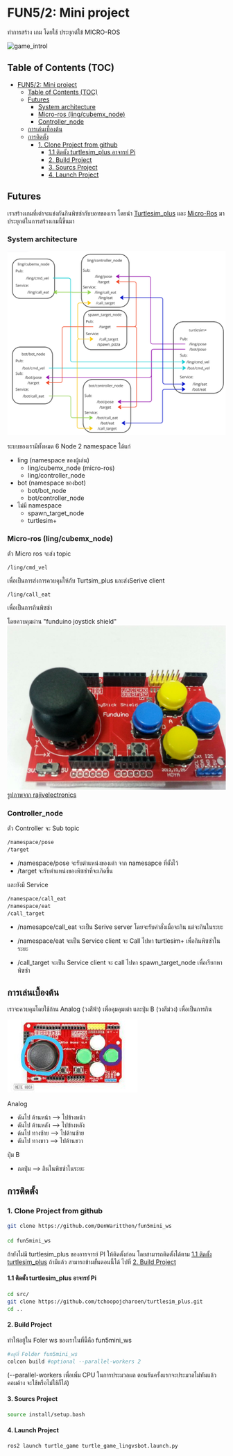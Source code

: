 # FUN5/2: Mini project
ทำการสร้าง เกม โดยใช้ ประยุกต์ใข้ MICRO-ROS

![game_introl](/image/game_introl.gif)

## Table of Contents (TOC)
- [FUN5/2: Mini project](#fun52-mini-project)
  - [Table of Contents (TOC)](#table-of-contents-toc)
  - [Futures](#futures)
    - [System architecture](#system-architecture)
    - [Micro-ros (ling/cubemx\_node)](#micro-ros-lingcubemx_node)
    - [Controller\_node](#controller_node)
  - [การเล่นเบื้องต้น](#การเล่นเบื้องต้น)
  - [การติดตั้ง](#การติดตั้ง)
    - [1. Clone Project from github](#1-clone-project-from-github)
      - [1.1 ติดตั้ง turtlesim\_plus อาจารย์ Pi](#11-ติดตั้ง-turtlesim_plus-อาจารย์-pi)
      - [2. Build Project](#2-build-project)
      - [3. Sourcs Project](#3-sourcs-project)
      - [4. Launch Project](#4-launch-project)

## Futures 
เราสร้างเกมที่เต่าจะแข่งกันกินพิซซ่ากับบอทของเรา โดยนำ [Turtlesim_plus](https://github.com/tchoopojcharoen/turtlesim_plus) และ [Micro-Ros](https://micro.ros.org/) มาประยุกต์ในการสร้างเกมนี้ขึ้นมา

### System architecture
![system architecture](/image/system.png)

ระบบของเรามีทั้งหมด 6 Node 2 namespace
ได้แก่
* ling (namespace ของผู้เล่น)
  * ling/cubemx_node (micro-ros)
  * ling/controller_node
* bot (namespace ของbot)
  * bot/bot_node
  * bot/controller_node
* ไม่มี namespace
  * spawn_target_node
  * turtlesim+

### Micro-ros (ling/cubemx_node)
ตัว Micro ros จะส่ง topic
```
/ling/cmd_vel
```
เพื่อเป็นการส่งการควบคุมให้กับ Turtsim_plus และส่งSerive client
```
/ling/call_eat
```
เพื่อเป็นการกินพิซซ่า

โดยควบคุมผ่าน "funduino joystick shield"
![Funduino_joystick_shield](/image/fundruino_joy.jpg)
[รูปภาพจาก rajivelectronics](https://rajivelectronics.com/product/joystick-shield-expansion-board-3-3v-5v/)

### Controller_node
ตัว Controller จะ Sub topic
```bash
/namespace/pose
/target 
```
* /namespace/pose จะรับตำแหน่งของเต่า จาก namesapce ที่ตั้งไว้
* /target จะรับตำแหน่งของพิซซ่าที่จะเกิดขึ้น

และยังมี Service
```bash
/namespace/call_eat
/namespace/eat
/call_target 
```
* /namesapce/call_eat จะเป็น Serive server โดยจะรับคำสั่งเมื่อจะกิน แต่จะกินในระยะ

* /namespace/eat จะเป็น Service client จะ Call ไปหา turtlesim+ เพื่อกินพิซซ่าในระยะ

* /call_target จะเป็น Service client จะ call ไปหา spawn_target_node เพื่อเรืยกหา พิซซ่า

## การเล่นเบื้องต้น
 
เราจะควบคุมโดยใช้ก้าน Analog (วงสีฟ้า) เพื่อคุมคุมเต่า และปุ่ม B (วงสีม่วง) เพื่อเป็นการกิน

![วงก้านกับปุ่ม](/image/fundruino_joy_cri.JPG)

Analog
* ดันไป ด้านหน้า --> ไปข้างหน้า
* ดันไป ด้านหลัง --> ไปข้างหลัง
* ด้นไป ทางซ้าย --> ไปด้านซ้าย
* ดันไป ทางขาว --> ไปด้านขวา

ปุ่ม B
* กดปุ่ม --> กินในพิซซ่าในระยะ 

## การติดตั้ง

### 1. Clone Project from github
```bash
git clone https://github.com/DenWaritthon/fun5mini_ws

cd fun5mini_ws
```
ถ้ายังไม่มี turtlesim_plus ของอารจารย์ PI ให้ติดตั้งก่อน โดยสามารถติดตั้งได้ตาม [1.1 ติดตั้ง turtlesim_plus](#11-ติดตั้ง-turtlesim_plus-อาจารย์-pi) ถ้ามีแล้ว สามารถข้ามขั้นตอนนี้ได้ ไปที่ [2. Build Project](#2-build-project)

#### 1.1 ติดตั้ง turtlesim_plus อาจารย์ Pi
```bash
cd src/
git clone https://github.com/tchoopojcharoen/turtlesim_plus.git
cd ..
```

#### 2. Build Project
ทำให้อยู้ใน Foler ws ของเราในที่นี้คือ fun5mini_ws
``` bash
#อยู่ที่ Folder fun5mini_ws
colcon build #optional --parallel-workers 2 
```
(--parallel-workers เพื่อเพิ่ม CPU ในการประมวลผล ตอนรันครั้งแรกจะประมวลไม่ทันแล้วคอมค้าง จะใช้หรือไม่ใช้ก็ได้)

#### 3. Sourcs Project
```bash
source install/setup.bash 
```

#### 4. Launch Project 
```bash
ros2 launch turtle_game turtle_game_lingvsbot.launch.py
```
